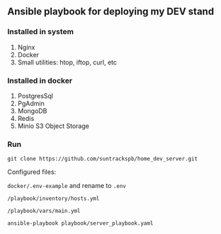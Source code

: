 ## Ansible playbook for deploying my DEV stand

### Installed in system

1. Nginx
2. Docker
3. Small utilities: htop, iftop, curl, etc

### Installed in docker
1. PostgresSql
2. PgAdmin
3. MongoDB
4. Redis
5. Minio S3 Object Storage


### Run

```shell
git clone https://github.com/suntrackspb/home_dev_server.git
```
Configured files:

`docker/.env-example` and rename to `.env`

`/playbook/inventory/hosts.yml`

`/playbook/vars/main.yml`

```shell
ansible-playbook playbook/server_playbook.yaml
```